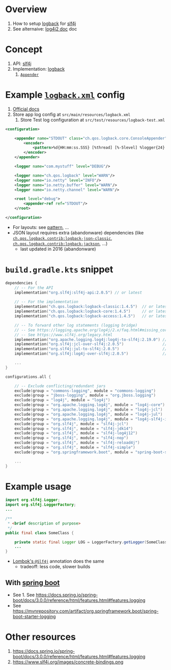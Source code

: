 # Overview
1. How to setup [logback](https://logback.qos.ch/) for [slf4j](https://www.slf4j.org/)
1. See alternaive: [log4j2 doc](log4j2.md) doc


# Concept
1. API: [slf4j](https://www.slf4j.org/apidocs/org/slf4j/Logger.html)
1. Implementation: [logback](https://logback.qos.ch/) 
    1. [`Appender`](https://logback.qos.ch/apidocs/ch/qos/logback/core/AppenderBase.html) 


# Example [`logback.xml`](https://logback.qos.ch/manual/configuration.html) config
1. [Official docs](https://logback.qos.ch/manual/configuration.html)
1. Store app log config at `src/main/resources/logback.xml`
    1. Store Test log configuration at `src/test/resources/logback-test.xml`
```xml
<configuration>

    <appender name="STDOUT" class="ch.qos.logback.core.ConsoleAppender">
        <encoder>
            <pattern>%d{HH:mm:ss.SSS} [%thread] [%-5level] %logger{24} - %msg%n</pattern>
        </encoder>
    </appender>

    <logger name="com.mystuff" level="DEBUG"/>

    <logger name="ch.qos.logback" level="WARN"/>
    <logger name="io.netty" level="INFO"/>
    <logger name="io.netty.buffer" level="WARN"/>
    <logger name="io.netty.channel" level="WARN"/>

    <root level="debug">
        <appender-ref ref="STDOUT"/>
    </root>

</configuration>
```
- For layouts: see [pattern](https://logback.qos.ch/manual/layouts.html#ClassicPatternLayout), ...
- JSON layout requires extra (abandonware) dependencies (like [`ch.qos.logback.contrib:logback-json-classic`](https://mvnrepository.com/artifact/ch.qos.logback.contrib/logback-json-classic/0.1.5), [`ch.qos.logback.contrib:logback-jackson`](https://mvnrepository.com/artifact/ch.qos.logback.contrib/logback-jackson/0.1.5), ...)
    - last updated in 2016 (abandonware)


# `build.gradle.kts` snippet
```kts
dependencies {
    // -- For the API
    implementation("org.slf4j:slf4j-api:2.0.5") // or latest
    
    // -- For the implementation
    implementation("ch.qos.logback:logback-classic:1.4.5")  // or latest
    implementation("ch.qos.logback:logback-core:1.4.5")     // or latest    
    implementation("ch.qos.logback:logback-access:1.4.5")   // or latest

    // -- To forward other log statements (logging bridge)
    // -- See https://logging.apache.org/log4j/2.x/faq.html#missing_core
    // -- See https://www.slf4j.org/legacy.html
    implementation("org.apache.logging.log4j:log4j-to-slf4j:2.19.0") // log4j2 api to slf4j api
    implementation("org.slf4j:jcl-over-slf4j:2.0.5")                 // apache commons logging to slf4j
    implementation("org.slf4j:jul-to-slf4j:2.0.5")                   // java.util.logging to slf4j
    implementation("org.slf4j:log4j-over-slf4j:2.0.5")               // legacy log4j to slf4j

    ...
}

configurations.all {

    // -- Exclude conflicting/redundant jars
    exclude(group = "commons-logging", module = "commons-logging")              // legacy
    exclude(group = "jboss-logging", module = "org.jboss.logging")              // legacy
    exclude(group = "log4j", module = "log4j")                                  // legacy
    exclude(group = "org.apache.logging.log4j", module = "log4j-core")          // log4j2 impl
    exclude(group = "org.apache.logging.log4j", module = "log4j-jcl")           // apache commons logging to log4j2 impl 
    exclude(group = "org.apache.logging.log4j", module = "log4j-jul")           // java.util.logging to log4j2 impl
    exclude(group = "org.apache.logging.log4j", module = "log4j-slf4j-impl")    // slf4j to log4j2 impl
    exclude(group = "org.slf4j", module = "slf4j-jcl")                          // slf4j to apache commons logging
    exclude(group = "org.slf4j", module = "slf4j-jdk14")                        // slf4j to java.util.logging
    exclude(group = "org.slf4j", module = "slf4j-log4j12")                      // slf4j to old 1.x log4j api
    exclude(group = "org.slf4j", module = "slf4j-nop")                          // slf4j to nowhere
    exclude(group = "org.slf4j", module = "slf4j-reload4j")                     // slf4j to reload4j's impl of legacy log4j
    exclude(group = "org.slf4j", module = "slf4j-simple")                       // slf4j to stderr
    exclude(group = "org.springframework.boot", module = "spring-boot-starter-log4j2")

    ...
}
```


# Example usage
```java
import org.slf4j.Logger;
import org.slf4j.LoggerFactory;
...

/**
 * <brief description of purpose>
 */
public final class SomeClass {

    private static final Logger LOG = LoggerFactory.getLogger(SomeClass.class);
    ...
}
```

- [Lombok's `@Slf4j`](https://projectlombok.org/features/log) annotation does the same
    - tradeoff: less code, slower builds 


## With [spring boot](https://spring.io/projects/spring-boot)
- See 1. See https://docs.spring.io/spring-boot/docs/3.0.0/reference/html/features.html#features.logging
- See https://mvnrepository.com/artifact/org.springframework.boot/spring-boot-starter-logging


# Other resources
1. https://docs.spring.io/spring-boot/docs/3.0.0/reference/html/features.html#features.logging
1. https://www.slf4j.org/images/concrete-bindings.png
